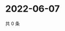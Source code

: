 # 2022-06-07

共 0 条

<!-- BEGIN WEIBO -->
<!-- 最后更新时间 Tue Jun 07 2022 18:16:59 GMT+0800 (China Standard Time) -->

<!-- END WEIBO -->
